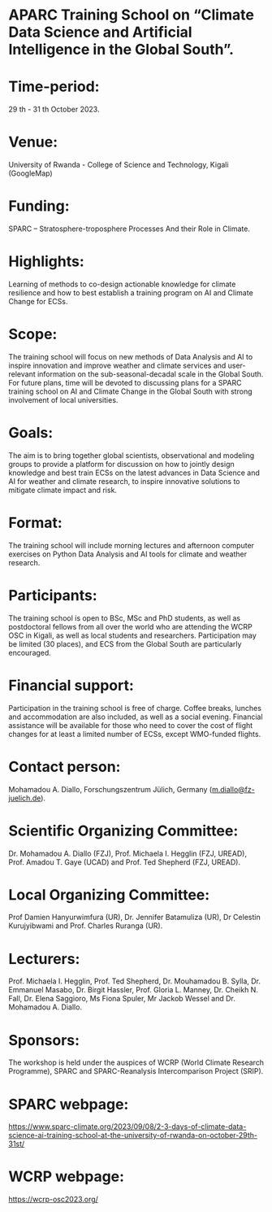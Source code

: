 
# APARC Training School on “Climate Data Science and Artificial Intelligence in the Global South”.

# Time-period: 
29 th - 31 th October 2023.
# Venue: 
University of Rwanda - College of Science and Technology, Kigali (GoogleMap)
# Funding: 
SPARC – Stratosphere-troposphere Processes And their Role in Climate.
# Highlights: 
Learning of methods to co-design actionable knowledge for climate resilience and how to best establish a training program on AI and Climate Change for ECSs.

# Scope: 
The training school will focus on new methods of Data Analysis and AI to inspire innovation and improve weather and climate services and user-relevant information on the sub-seasonal-decadal scale in the Global South. For future plans, time will be devoted to discussing plans for a SPARC training school on AI and Climate Change in the Global South with strong involvement of local universities.

# Goals:
The aim is to bring together global scientists, observational and modeling groups to provide a platform for discussion on how to jointly design knowledge and best train ECSs on the latest advances in Data Science and AI for weather and climate research, to inspire innovative solutions to mitigate climate impact and risk.

# Format: 
The training school will include morning lectures and afternoon computer exercises on Python Data Analysis and AI tools for climate and weather research.

# Participants: 
The training school is open to BSc, MSc and PhD students, as well as postdoctoral fellows from all over the world who are attending the WCRP OSC in Kigali, as well as local students and researchers. Participation may be limited (30 places), and ECS from the Global South are particularly encouraged.

# Financial support: 
Participation in the training school is free of charge. Coffee breaks, lunches and accommodation are also included, as well as a social evening. Financial assistance will be available for those who need to cover the cost of flight changes for at least a limited number of ECSs, except WMO-funded flights.

# Contact person: 
Mohamadou A. Diallo, Forschungszentrum Jülich, Germany (m.diallo@fz-juelich.de).

# Scientific Organizing Committee: 
Dr. Mohamadou A. Diallo (FZJ), Prof. Michaela I. Hegglin (FZJ, UREAD), Prof. Amadou T. Gaye (UCAD) and Prof. Ted Shepherd (FZJ, UREAD). 

# Local Organizing Committee: 
Prof Damien Hanyurwimfura (UR), Dr. Jennifer Batamuliza (UR), Dr Celestin Kurujyibwami and Prof. Charles Ruranga (UR).

# Lecturers: 
Prof. Michaela I. Hegglin, Prof. Ted Shepherd, Dr. Mouhamadou B. Sylla, Dr. Emmanuel Masabo, Dr. Birgit Hassler, Prof. Gloria L. Manney, Dr. Cheikh N. Fall, Dr. Elena Saggioro, Ms Fiona Spuler, Mr Jackob Wessel and Dr. Mohamadou A. Diallo.

# Sponsors: 
The workshop is held under the auspices of WCRP (World Climate Research Programme), SPARC and SPARC-Reanalysis Intercomparison Project (SRIP).

# SPARC webpage: 
https://www.sparc-climate.org/2023/09/08/2-3-days-of-climate-data-science-ai-training-school-at-the-university-of-rwanda-on-october-29th-31st/

# WCRP webpage: 
https://wcrp-osc2023.org/
